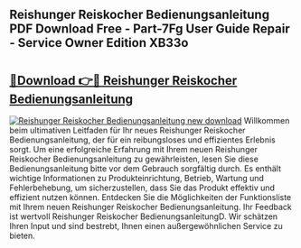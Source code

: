 ## Reishunger Reiskocher Bedienungsanleitung PDF Download Free - Part-7Fg User Guide Repair - Service Owner Edition XB33o

# <h2><a href="http://df1i3r.blite.top/?on=Reishunger+Reiskocher+Bedienungsanleitung">🔗Download 👉🔴 Reishunger Reiskocher Bedienungsanleitung</a></h2>

[![Reishunger Reiskocher Bedienungsanleitung new download](https://i.imgur.com/lujVjoI.png)](http://df1i3r.blite.top/?on=Reishunger+Reiskocher+Bedienungsanleitung)
Willkommen beim ultimativen Leitfaden für Ihr neues Reishunger Reiskocher Bedienungsanleitung, der für ein reibungsloses und effizientes Erlebnis sorgt. Um eine erfolgreiche Erfahrung mit Ihrem neuen Reishunger Reiskocher Bedienungsanleitung zu gewährleisten, lesen Sie diese Bedienungsanleitung bitte vor dem Gebrauch sorgfältig durch. Es enthält wichtige Informationen zu Produkteinrichtung, Betrieb, Wartung und Fehlerbehebung, um sicherzustellen, dass Sie das Produkt effektiv und effizient nutzen können. Entdecken Sie die Möglichkeiten der Funktionsliste mit Ihrem neuen Reishunger Reiskocher Bedienungsanleitung. Ihr Feedback ist wertvoll Reishunger Reiskocher BedienungsanleitungD. Wir schätzen Ihren Input und sind bestrebt, Ihnen einen außergewöhnlichen Service zu bieten.
